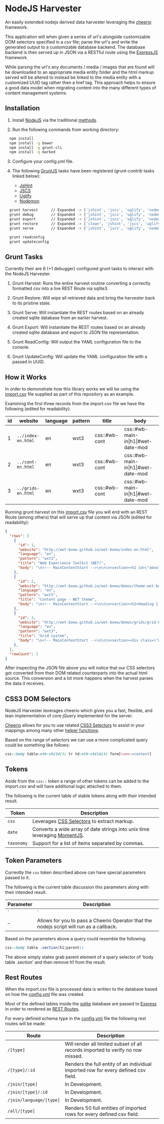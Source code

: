 NodeJS Harvester
================

An easily extended nodejs derived data harvester leveraging the [cheerio][cheerio] framework.

This application will when given a series of url's alongside customizable DOM selectors specified in a csv file; parse the url's and write the generated output to a customizable database backend. The database backend is then served up in JSON via a RESTful route using the [ExpressJS][express] framework.

While parsing the url's any documents / media / images that are found will be downloaded to an appropriate media entity folder and the html markup served will be altered to instead be linked to the media entity with a customized UUID tag rather then a href tag. This approach helps to ensure a good data model when migrating content into the many different types of content management systems.

## Installation

1. Install [NodeJS][node] via the traditional [methods][methods].

2. Run the following commands from working directory:

```sh
  npm install
  npm install -g bower
  npm install -g grunt-cli
  npm install -g marked
```

3. Configure your config.yml file.

4. The following [GruntJS][grunt] tasks have been registered (grunt-contrib tasks linked below):

    * [JsHint][jshint]
    * [JSCS][jscs]
    * [Uglify][uglify]
    * [Nodemon][nodemon]

```sh
  grunt harvest      // Expanded -> ['jshint', 'jscs', 'uglify', 'nodemon:harvest']
  grunt debug        // Expanded -> ['jshint', 'jscs', 'uglify', 'nodemon:debug']
  grunt export       // Expanded -> ['jshint', 'jscs', 'uglify', 'nodemon:export']
  grunt restore      // Expanded -> ['clean', 'jshint', 'jscs', 'uglify']
  grunt serve        // Expanded -> ['jshint', 'jscs', 'uglify', 'nodemon:serve']

  grunt readconfig   
  grunt updateconfig
```

## Grunt Tasks

Currently their are 6 (+1 debugger) configured grunt tasks to interact with the NodeJS Harvester.

1. Grunt Harvest: Runs the entire harvest routine converting a correctly formatted csv into a live REST Route via sqlite3.

2. Grunt Restore: Will wipe all retrieved data and bring the harvester back to its pristine state.

3. Grunt Serve: Will instantiate the REST routes based on an already created sqlite database from an earlier harvest.

4. Grunt Export: Will instantiate the REST routes based on an already created sqlite database and export to JSON file representation.

5. Grunt ReadConfig: Will output the YAML configuration file to the console.

6. Grunt UpdateConfig: Will update the YAML configuration file with a passed in UUID.

## How it Works

In order to demonstrate how this library works we will be using the [import.csv][importcsv] file supplied as part of this repository as an example.

Examining the first three records from the import.csv file we have the following (edited for readability):

| id  | website            | language | pattern | title            | body                                         |
| --- | ------------------ | -------- | ------- | ---------------- | -------------------------------------------- |
| 1   | `../index-en.html` | en       | wxt3    | css::#wb-cont    | css::#wb-main-in&#124;h1&#124;#wet-date-mod  |
| 2   | `../cont-en.html`  | en       | wxt3    | css::#wb-cont    | css::#wb-main-in&#124;h1&#124;#wet-date-mod  |
| 3   | `../grids-en.html` | en       | wxt3    | css::#wb-cont    | css::#wb-main-in&#124;h1&#124;#wet-date-mod  |

Running grunt harvest on this [import.csv][importcsv] file you will end with an REST Route (among others) that will serve up that content via JSON (edited for readability):

```json
{
  "rows": [
    {
      "id": 1,
      "website": "http://wet-boew.github.io/wet-boew/index-en.html",
      "language": "en",
      "pattern": "wxt3",
      "title": "Web Experience Toolkit (WET)",
      "body": "\n<!-- MainContentStart -->\n\n\n<section><h2 id=\"about\">What is the Web Experience Toolkit?</h2>...</section></div>\n<!-- MainContentEnd -->\n"
    },
    {
      "id": 2,
      "website": "http://wet-boew.github.io/wet-boew/demos/theme-wet-boew/cont-en.html",
      "language": "en",
      "pattern": "wxt3",
      "title": "Content page - WET theme",
      "body": "\n<!-- MainContentStart -->\n\n\n<section><h2>Heading 2 (<code>h2</code>) - default appearance</h2>...<section></div>\n<!-- MainContentEnd -->\n"
    },
    {
      "id": 3,
      "website": "http://wet-boew.github.io/wet-boew/demos/grids/grid-base-en.html",
      "language": "en",
      "pattern": "wxt3",
      "title": "Grid system",
      "body": "\n<!-- MainContentStart -->\n\n\n<section><div class=\"wet-boew-prettify all-pre linenums\">...<section></div>\n<!-- MainContentEnd -->\n"
    },
  ],
  "rowCount": 3
}
```

After inspecting the JSON file above you will notice that our CSS selectors got converted from their DOM related counterparts into the actual html source. This conversion and a lot more happens when the harvest parses the data it receives.

## CSS3 DOM Selectors

NodeJS Harvester leverages cheerio which gives you a fast, flexible, and lean implementation of core jQuery implemented for the server.

[Cheerio][cheerio] allows for you to use related [CSS3 Selectors][selectors] to assist in your mappings among many other [helper functions][helper].

Based on the range of selectors we can use a more complicated query could be something like follows:

```css
css::body table:nth-child(3) tr td:nth-child(4) form[name~=content]
```

## Tokens

Aside from the `css::` token a range of other tokens can be added to the import.csv and will have additional logic attached to them.

The following is the current table of stable tokens along with their intended result.

| Token       | Description                                                                          |
| ---------   | ------------------------------------------------------------------------------------ |
| `css`       | Leverages [CSS Selectors][selectors] to extract markup.                              |
| `date`      | Converts a wide array of date strings into unix time leveraging [MomentJS][moment].   |
| `taxonomy`  | Support for a list of items separated by commas.                                     |

## Token Parameters

Currently the `css` token described above can have special parameters passed to it.

The following is the current table discussion this parameters along with their intended result.

| Parameter   | Description                                                                              |
| ----------- | ---------------------------------------------------------------------------------------- |
| `|`         | Will remove CSS DOM from the initial returned result from css token.                     |
| `~`         | Allows for you to pass a Cheerio Operator that the nodejs script will run as a callback. |

Based on the parameters above a query could resemble the following:

```css
css::body table .section|h1|parent()
```

The above simply states grab parent element of a query selector of 'body table .section' and then remove h1 from the result.

## Rest Routes

When the import.csv file is processed data is written to the database based on how the [config.yml][config] file was created.

Most of the defined tables inside the [sqlite][sqlite] database are passed to [Express][express] in order to rendered as [REST Routes][routes].

For every defined schema type in the [config.yml][config] file the following rest routes will be made:

| Route                    | Description                                                                          |
| ------------------------ | ------------------------------------------------------------------------------------ |
| `/[type]`                | Will render all limited subset of all records imported to verify no row missed.      |
| `/[type]/:id`            | Renders the full entity of an individual imported row for every defined csv field.   |
| `/join/[type]`           | In Development.                                                                      |
| `/join/[type]/:id`       | In Development.                                                                      |
| `/join/language/[type]`  | In Development.                                                                      |
| `/all/[type]`            | Renders 50 full entities of imported rows for every defined csv field.               |


<!-- Links Referenced -->

[config]:     http://github.com/nodejs-harvester/blob/master/config/config.yml.example
[cheerio]:    https://github.com/MatthewMueller/cheerio
[express]:    http://expressjs.com
[helper]:     http://sizzlejs.com
[jscs]:       https://github.com/gustavohenke/grunt-jscs-checker
[jshint]:     https://github.com/gruntjs/grunt-contrib-jshint
[grunt]:      http://gruntjs.com
[importcsv]:  http://github.com/nodejs-harvester/blob/master/import/import.csv
[methods]:    https://github.com/joyent/node/wiki/Installing-Node.js-via-package-manager
[moment]:     http://momentjs.com
[node]:       http://nodejs.org
[nodemon]:    https://github.com/ChrisWren/grunt-nodemon
[routes]:     http://expressjs.com/3x/api.html#app.routes
[selectors]:  http://api.jquery.com/category/selectors
[sizzle]:     http://sizzlejs.com
[sqlite]:     http://www.sqlite.org/about.html
[uglify]:     https://github.com/gruntjs/grunt-contrib-uglify
